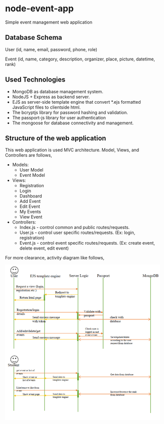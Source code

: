 # node-event-app
Simple event management web application

## Database Schema
User (id, name, email, password, phone, role)

Event (id, name, category, description, organizer, place, picture, datetime, rank)

## Used Technologies
- MongoDB as database management system.
- NodeJS + Express as backend server.
- EJS as server-side template engine that convert *.ejs formatted JavaScript files to clientside html.
- The bcryptjs library for password hashing and validation.
- The passport-js library for user authentication
- The mongoose for database connectivity and management.

## Structure of the web application
This web application is used MVC architecture. Model, Views, and Controllers are follows,
- Models:
  - User Model
  - Event Model
- Views:
  - Registration
  - Login
  - Dashboard
  - Add Event
  - Edit Event
  - My Events
  - View Event
- Controllers:
  - Index.js - control common and public routes/requests.
  - User.js - control user specific routes/requests. (Ex: login, registration)
  - Event.js - control event specific routes/requests. (Ex: create event, delete event, edit event)  
  
For more clearance, activity diagram like follows,

![Activity Diagram](/images/activity_diagram.png "Title is optional")
